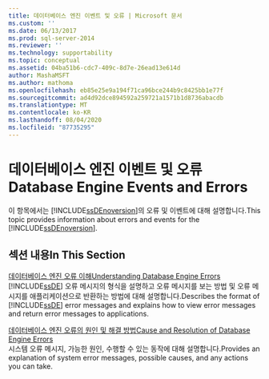 ```yaml
---
title: 데이터베이스 엔진 이벤트 및 오류 | Microsoft 문서
ms.custom: ''
ms.date: 06/13/2017
ms.prod: sql-server-2014
ms.reviewer: ''
ms.technology: supportability
ms.topic: conceptual
ms.assetid: 04ba51b6-cdc7-409c-8d7e-26ead13e614d
author: MashaMSFT
ms.author: mathoma
ms.openlocfilehash: eb85e25e9a194f71ca96bce244b9c8425bb1e77f
ms.sourcegitcommit: ad4d92dce894592a259721a1571b1d8736abacdb
ms.translationtype: MT
ms.contentlocale: ko-KR
ms.lasthandoff: 08/04/2020
ms.locfileid: "87735295"
---
```

# <a name="database-engine-events-and-errors"></a><span data-ttu-id="68e44-102">데이터베이스 엔진 이벤트 및 오류</span><span class="sxs-lookup"><span data-stu-id="68e44-102">Database Engine Events and Errors</span></span>
  <span data-ttu-id="68e44-103">이 항목에서는 [!INCLUDE[ssDEnoversion](../../includes/ssdenoversion-md.md)]의 오류 및 이벤트에 대해 설명합니다.</span><span class="sxs-lookup"><span data-stu-id="68e44-103">This topic provides information about errors and events for the [!INCLUDE[ssDEnoversion](../../includes/ssdenoversion-md.md)].</span></span>  
  
## <a name="in-this-section"></a><span data-ttu-id="68e44-104">섹션 내용</span><span class="sxs-lookup"><span data-stu-id="68e44-104">In This Section</span></span>  
 [<span data-ttu-id="68e44-105">데이터베이스 엔진 오류 이해</span><span class="sxs-lookup"><span data-stu-id="68e44-105">Understanding Database Engine Errors</span></span>](../native-client-ole-db-errors/errors.md)  
 <span data-ttu-id="68e44-106">[!INCLUDE[ssDE](../../includes/ssde-md.md)] 오류 메시지의 형식을 설명하고 오류 메시지를 보는 방법 및 오류 메시지를 애플리케이션으로 반환하는 방법에 대해 설명합니다.</span><span class="sxs-lookup"><span data-stu-id="68e44-106">Describes the format of [!INCLUDE[ssDE](../../includes/ssde-md.md)] error messages and explains how to view error messages and return error messages to applications.</span></span>  
  
 [<span data-ttu-id="68e44-107">데이터베이스 엔진 오류의 원인 및 해결 방법</span><span class="sxs-lookup"><span data-stu-id="68e44-107">Cause and Resolution of Database Engine Errors</span></span>](../../database-engine/cause-and-resolution-of-database-engine-errors.md)  
 <span data-ttu-id="68e44-108">시스템 오류 메시지, 가능한 원인, 수행할 수 있는 동작에 대해 설명합니다.</span><span class="sxs-lookup"><span data-stu-id="68e44-108">Provides an explanation of system error messages, possible causes, and any actions you can take.</span></span>  
  
  
